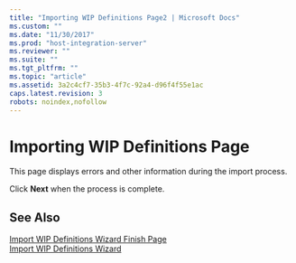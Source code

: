 ```yaml
---
title: "Importing WIP Definitions Page2 | Microsoft Docs"
ms.custom: ""
ms.date: "11/30/2017"
ms.prod: "host-integration-server"
ms.reviewer: ""
ms.suite: ""
ms.tgt_pltfrm: ""
ms.topic: "article"
ms.assetid: 3a2c4cf7-35b3-4f7c-92a4-d96f4f55e1ac
caps.latest.revision: 3
robots: noindex,nofollow
---
```

# Importing WIP Definitions Page
This page displays errors and other information during the import process.  
  
 Click **Next** when the process is complete.  
  
## See Also  
 [Import WIP Definitions Wizard Finish Page](../core/import-wip-definitions-wizard-finish-page1.md)   
 [Import WIP Definitions Wizard](../core/import-wip-definitions-wizard1.md)